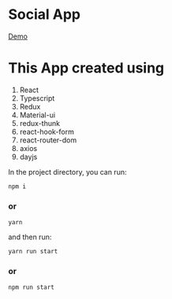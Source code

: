 # Social App


[Demo](https://socialapp-eb4e3.firebaseapp.com/)

# This App created using
1. React
2. Typescript
3. Redux
4. Material-ui
5. redux-thunk
6. react-hook-form
7. react-router-dom
8. axios
9. dayjs

In the project directory, you can run:
```
npm i
```
### or
```
yarn
```
and then run:
```
yarn run start
```
### or

```
npm run start
```
